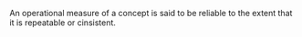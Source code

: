 An operational measure of a concept is said to be reliable to the extent that it is repeatable or cinsistent. 